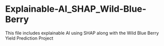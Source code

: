 # Explainable-AI_SHAP_Wild-Blue-Berry
This file includes explainable AI using SHAP along with the Wild Blue Berry Yield Prediction Project
